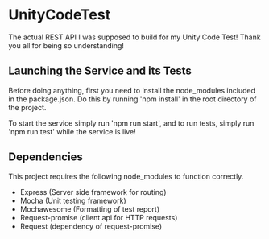 # UnityCodeTest
The actual REST API I was supposed to build for my Unity Code Test!
Thank you all for being so understanding!

## Launching the Service and its Tests
Before doing anything, first you need to install the node_modules
included in the package.json. Do this by running 'npm install' in the
root directory of the project.

To start the service simply run 'npm run start', and to run tests, simply run 'npm run test' while the service is live!

## Dependencies
This project requires the following node_modules to function correctly.
* Express (Server side framework for routing)
* Mocha (Unit testing framework)
* Mochawesome (Formatting of test report)
* Request-promise (client api for HTTP requests)
* Request (dependency of request-promise)
